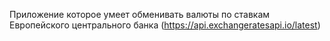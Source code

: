 Приложение которое умеет обменивать валюты по ставкам Европейского центрального банка
(https://api.exchangeratesapi.io/latest)